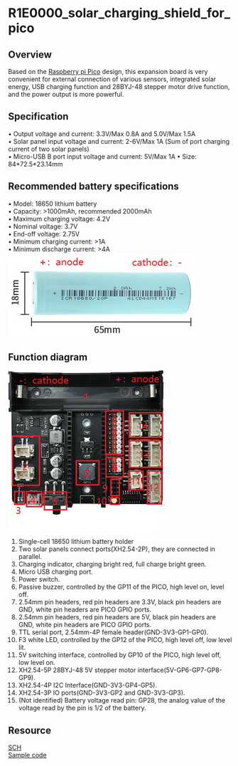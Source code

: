 # R1E0000_solar_charging_shield_for_pico

## Overview
Based on the [Raspberry pi Pico](../R1D0001_raspberry_pico/R1D0001_raspberry_pico.md) design, this expansion board is very convenient for external connection of various sensors, integrated solar energy, USB charging function and 28BYJ-48 stepper motor drive function, and the power output is more powerful.         

## Specification    
• Output voltage and current: 3.3V/Max 0.8A and 5.0V/Max 1.5A   
• Solar panel input voltage and current: 2-6V/Max 1A (Sum of port charging current of two solar panels)    
• Micro-USB B port input voltage and current: 5V/Max 1A 
• Size: 84\*72.5\*23.14mm   

## Recommended battery specifications     
• Model: 18650 lithium battery    
• Capacity: >1000mAh, recommended 2000mAh    
• Maximum charging voltage: 4.2V    
• Nominal voltage: 3.7V   
• End-off voltage: 2.75V    
• Minimum charging current: >1A     
• Minimum discharge current: >4A     
![Img](../../_static/raspberry/R1E0000_solar_charging_shield_for_pico/1img.png)     

## Function diagram
![Img](../../_static/raspberry/R1E0000_solar_charging_shield_for_pico/2img.png)    
1. Single-cell 18650 lithium battery holder     
2. Two solar panels connect ports(XH2.54-2P), they are connected in parallel.      
3. Charging indicator, charging bright red, full charge bright green.    
4. Micro USB charging port.    
5. Power switch.       
6. Passive buzzer, controlled by the GP11 of the PICO, high level on, level off.       
7. 2.54mm pin headers, red pin headers are 3.3V, black pin headers are GND, white pin headers are PICO GPIO ports.     
8. 2.54mm pin headers, red pin headers are 5V, black pin headers are GND, white pin headers are PICO GPIO ports.     
9. TTL serial port, 2.54mm-4P female header(GND-3V3-GP1-GP0).     
10. F3 white LED, controlled by the GP12 of the PICO, high level off, low level lit.     
11. 5V switching interface, controlled by GP10 of the PICO, high level off, low level on.             
12. XH2.54-5P 28BYJ-48 5V stepper motor interface(5V-GP6-GP7-GP8-GP9).        
13. XH2.54-4P I2C Interface(GND-3V3-GP4-GP5).        
14. XH2.54-3P IO ports(GND-3V3-GP2 and GND-3V3-GP3).     
15. (Not identified) Battery voltage read pin: GP28, the analog value of the voltage read by the pin is 1/2 of the battery.     

## Resource
[SCH](../../_static/pdf/R1E0000_solar_charging_shield_for_pico/Sch.PDF)  
[Sample code]()

